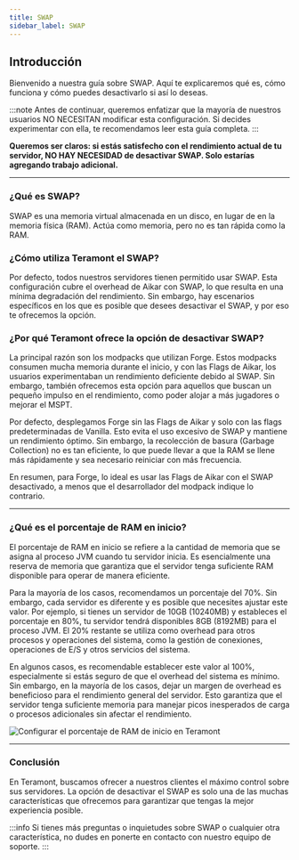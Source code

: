 ```yaml
---
title: SWAP
sidebar_label: SWAP
---
```


## Introducción

Bienvenido a nuestra guía sobre SWAP. Aquí te explicaremos qué es, cómo funciona y cómo puedes desactivarlo si así lo deseas.

:::note
Antes de continuar, queremos enfatizar que la mayoría de nuestros usuarios NO NECESITAN modificar esta configuración. Si decides experimentar con ella, te recomendamos leer esta guía completa.
:::

**Queremos ser claros: si estás satisfecho con el rendimiento actual de tu servidor, NO HAY NECESIDAD de desactivar SWAP. Solo estarías agregando trabajo adicional.**

---

### ¿Qué es SWAP?

SWAP es una memoria virtual almacenada en un disco, en lugar de en la memoria física (RAM). Actúa como memoria, pero no es tan rápida como la RAM.

### ¿Cómo utiliza Teramont el SWAP?

Por defecto, todos nuestros servidores tienen permitido usar SWAP. Esta configuración cubre el overhead de Aikar con SWAP, lo que resulta en una mínima degradación del rendimiento. Sin embargo, hay escenarios específicos en los que es posible que desees desactivar el SWAP, y por eso te ofrecemos la opción.

### ¿Por qué Teramont ofrece la opción de desactivar SWAP?

La principal razón son los modpacks que utilizan Forge. Estos modpacks consumen mucha memoria durante el inicio, y con las Flags de Aikar, los usuarios experimentaban un rendimiento deficiente debido al SWAP. Sin embargo, también ofrecemos esta opción para aquellos que buscan un pequeño impulso en el rendimiento, como poder alojar a más jugadores o mejorar el MSPT.

Por defecto, desplegamos Forge sin las Flags de Aikar y solo con las flags predeterminadas de Vanilla. Esto evita el uso excesivo de SWAP y mantiene un rendimiento óptimo. Sin embargo, la recolección de basura (Garbage Collection) no es tan eficiente, lo que puede llevar a que la RAM se llene más rápidamente y sea necesario reiniciar con más frecuencia.

En resumen, para Forge, lo ideal es usar las Flags de Aikar con el SWAP desactivado, a menos que el desarrollador del modpack indique lo contrario.

---

### ¿Qué es el porcentaje de RAM en inicio?

El porcentaje de RAM en inicio se refiere a la cantidad de memoria que se asigna al proceso JVM cuando tu servidor inicia. Es esencialmente una reserva de memoria que garantiza que el servidor tenga suficiente RAM disponible para operar de manera eficiente.

Para la mayoría de los casos, recomendamos un porcentaje del 70%. Sin embargo, cada servidor es diferente y es posible que necesites ajustar este valor. Por ejemplo, si tienes un servidor de 10GB (10240MB) y estableces el porcentaje en 80%, tu servidor tendrá disponibles 8GB (8192MB) para el proceso JVM. El 20% restante se utiliza como overhead para otros procesos y operaciones del sistema, como la gestión de conexiones, operaciones de E/S y otros servicios del sistema.

En algunos casos, es recomendable establecer este valor al 100%, especialmente si estás seguro de que el overhead del sistema es mínimo. Sin embargo, en la mayoría de los casos, dejar un margen de overhead es beneficioso para el rendimiento general del servidor. Esto garantiza que el servidor tenga suficiente memoria para manejar picos inesperados de carga o procesos adicionales sin afectar el rendimiento.

![Configurar el porcentaje de RAM de inicio en Teramont](https://cdn.teramont.net/u/f9KmXZ.png)

---

### Conclusión

En Teramont, buscamos ofrecer a nuestros clientes el máximo control sobre sus servidores. La opción de desactivar el SWAP es solo una de las muchas características que ofrecemos para garantizar que tengas la mejor experiencia posible.

:::info
Si tienes más preguntas o inquietudes sobre SWAP o cualquier otra característica, no dudes en ponerte en contacto con nuestro equipo de soporte.
:::
